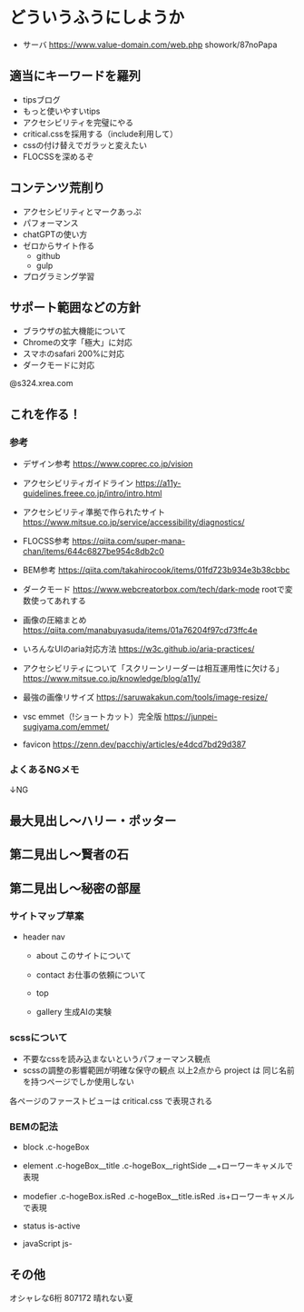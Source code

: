 # どういうふうにしようか

- サーバ
    https://www.value-domain.com/web.php
    showork/87noPapa

## 適当にキーワードを羅列

- tipsブログ
- もっと使いやすいtips
- アクセシビリティを完璧にやる
- critical.cssを採用する（include利用して）
- cssの付け替えでガラッと変えたい
- FLOCSSを深めるぞ

## コンテンツ荒削り
- アクセシビリティとマークあっぷ
- パフォーマンス
- chatGPTの使い方
- ゼロからサイト作る
    - github
    - gulp
- プログラミング学習

## サポート範囲などの方針
- ブラウザの拡大機能について
- Chromeの文字「極大」に対応
- スマホのsafari 200%に対応
- ダークモードに対応

@s324.xrea.com


## これを作る！

### 参考

- デザイン参考
    https://www.coprec.co.jp/vision
- アクセシビリティガイドライン
    https://a11y-guidelines.freee.co.jp/intro/intro.html
- アクセシビリティ準拠で作られたサイト
    https://www.mitsue.co.jp/service/accessibility/diagnostics/
- FLOCSS参考
    https://qiita.com/super-mana-chan/items/644c6827be954c8db2c0
- BEM参考
    https://qiita.com/takahirocook/items/01fd723b934e3b38cbbc
- ダークモード
    https://www.webcreatorbox.com/tech/dark-mode
    rootで変数使ってあれする
- 画像の圧縮まとめ
    https://qiita.com/manabuyasuda/items/01a76204f97cd73ffc4e
- いろんなUIのaria対応方法
    https://w3c.github.io/aria-practices/

- アクセシビリティについて「スクリーンリーダーは相互運用性に欠ける」
    https://www.mitsue.co.jp/knowledge/blog/a11y/

- 最強の画像リサイズ
    https://saruwakakun.com/tools/image-resize/
- vsc emmet（!ショートカット）完全版
    https://junpei-sugiyama.com/emmet/
- favicon
    https://zenn.dev/pacchiy/articles/e4dcd7bd29d387


### よくあるNGメモ
↓NG
<section>
    <h1>最大見出し〜ハリー・ポッター</h1>
</section>
<article>
    <h2>第二見出し〜賢者の石</h2>
    <div>
        <p></p>
        <p></p>
        <p></p>
    </div>
</article>
<article>
    <h2>第二見出し〜秘密の部屋</h2>
    <div>
        <p></p>
        <p></p>
        <p></p>
    </div>
</article>

### サイトマップ草案
- header nav
    - about
        このサイトについて
    - contact
        お仕事の依頼について
    - top
        
    - gallery
        生成AIの実験

### scssについて
- 不要なcssを読み込まないというパフォーマンス観点
- scssの調整の影響範囲が明確な保守の観点
以上2点から project は 同じ名前を持つページでしか使用しない

各ページのファーストビューは critical.css で表現される

### BEMの記法
- block
    .c-hogeBox
- element
    .c-hogeBox__title
    .c-hogeBox__rightSide
    __+ローワーキャメルで表現

- modefier
    .c-hogeBox.isRed
    .c-hogeBox__title.isRed
    .is+ローワーキャメルで表現

- status
    is-active
- javaScript
    js-


## その他

オシャレな6桁
807172
晴れない夏